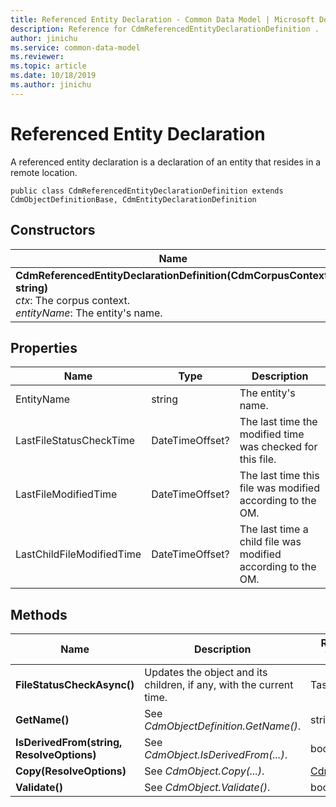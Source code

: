 ```yaml
---
title: Referenced Entity Declaration - Common Data Model | Microsoft Docs
description: Reference for CdmReferencedEntityDeclarationDefinition .
author: jinichu
ms.service: common-data-model
ms.reviewer: 
ms.topic: article
ms.date: 10/18/2019
ms.author: jinichu
---
```


# Referenced Entity Declaration

A referenced entity declaration is a declaration of an entity that resides in a remote location.

```
public class CdmReferencedEntityDeclarationDefinition extends CdmObjectDefinitionBase, CdmEntityDeclarationDefinition
```

## Constructors
|Name|Description|
|---|---|
|**CdmReferencedEntityDeclarationDefinition(CdmCorpusContext, string)**<br/>*ctx*: The corpus context.<br/>*entityName*: The entity's name.|Initializes a new instance of the CdmReferencedEntityDeclarationDefinition class.|

## Properties
|Name|Type|Description|
|---|---|---|
|EntityName|string|The entity's name.|
|LastFileStatusCheckTime|DateTimeOffset?|The last time the modified time was checked for this file.|
|LastFileModifiedTime|DateTimeOffset?|The last time this file was modified according to the OM.|
|LastChildFileModifiedTime|DateTimeOffset?|The last time a child file was modified according to the OM.|


## Methods
|Name|Description|Return Type|
|---|---|---|
|**FileStatusCheckAsync()**|Updates the object and its children, if any, with the current time.|Task|
|**GetName()**|See *CdmObjectDefinition.GetName()*.|string|
|**IsDerivedFrom(string, ResolveOptions)**|See *CdmObject.IsDerivedFrom(...)*.|bool|
|**Copy(ResolveOptions)**|See *CdmObject.Copy(...)*.|[CdmObject](cdmobject.md)|
|**Validate()**|See *CdmObject.Validate()*.|bool|

